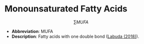 # Monounsaturated Fatty Acids

$$\sum MUFA$$

* **Abbreviation**: MUFA
* **Description**: Fatty acids with one double bond ([Labuda (2018)]).

[Labuda (2018)]: https://goldbook.iupac.org/terms/view/09854 "Labuda (2018)"
